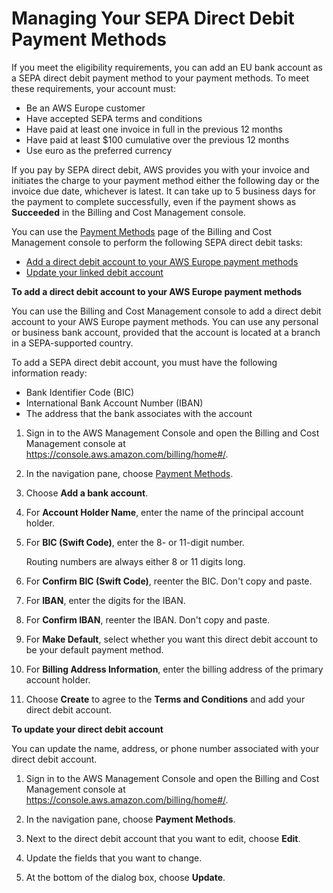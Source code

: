 # Managing Your SEPA Direct Debit Payment Methods<a name="manage-debit-emea"></a>

If you meet the eligibility requirements, you can add an EU bank account as a SEPA direct debit payment method to your payment methods\. To meet these requirements, your account must:
+ Be an AWS Europe customer 
+ Have accepted SEPA terms and conditions
+ Have paid at least one invoice in full in the previous 12 months
+ Have paid at least $100 cumulative over the previous 12 months
+ Use euro as the preferred currency

If you pay by SEPA direct debit, AWS provides you with your invoice and initiates the charge to your payment method either the following day or the invoice due date, whichever is latest\. It can take up to 5 business days for the payment to complete successfully, even if the payment shows as **Succeeded** in the Billing and Cost Management console\.

You can use the [Payment Methods](https://console.aws.amazon.com/billing/home#/paymentmethods) page of the Billing and Cost Management console to perform the following SEPA direct debit tasks:
+ [Add a direct debit account to your AWS Europe payment methods](#add-debit-emea)
+ [Update your linked debit account](#update-debit-emea)<a name="add-debit-emea"></a>

**To add a direct debit account to your AWS Europe payment methods**

You can use the Billing and Cost Management console to add a direct debit account to your AWS Europe payment methods\. You can use any personal or business bank account, provided that the account is located at a branch in a SEPA\-supported country\. 

To add a SEPA direct debit account, you must have the following information ready:
+ Bank Identifier Code \(BIC\)
+ International Bank Account Number \(IBAN\)
+ The address that the bank associates with the account

1. Sign in to the AWS Management Console and open the Billing and Cost Management console at [https://console\.aws\.amazon\.com/billing/home\#/](https://console.aws.amazon.com/billing/home)\.

1. In the navigation pane, choose [Payment Methods](https://console.aws.amazon.com/billing/home#/paymentmethods)\.

1. Choose **Add a bank account**\.

1. For **Account Holder Name**, enter the name of the principal account holder\.

1. For **BIC \(Swift Code\)**, enter the 8\- or 11\-digit number\.

   Routing numbers are always either 8 or 11 digits long\. 

1. For **Confirm BIC \(Swift Code\)**, reenter the BIC\. Don't copy and paste\.

1. For **IBAN**, enter the digits for the IBAN\.

1. For **Confirm IBAN**, reenter the IBAN\. Don't copy and paste\.

1. For **Make Default**, select whether you want this direct debit account to be your default payment method\.

1. For **Billing Address Information**, enter the billing address of the primary account holder\.

1. Choose **Create** to agree to the **Terms and Conditions** and add your direct debit account\.<a name="update-debit-emea"></a>

**To update your direct debit account**

You can update the name, address, or phone number associated with your direct debit account\.

1. Sign in to the AWS Management Console and open the Billing and Cost Management console at [https://console\.aws\.amazon\.com/billing/home\#/](https://console.aws.amazon.com/billing/home)\.

1. In the navigation pane, choose **Payment Methods**\.

1. Next to the direct debit account that you want to edit, choose **Edit**\.

1. Update the fields that you want to change\.

1. At the bottom of the dialog box, choose **Update**\.